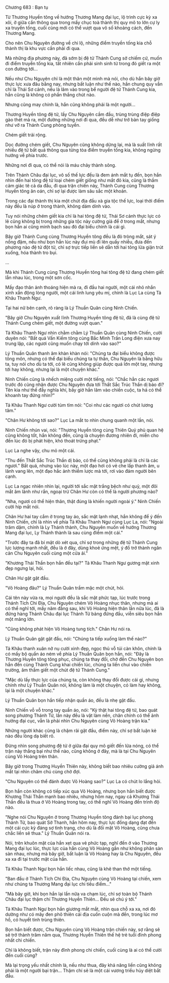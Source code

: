 




Chương 683 : Bạn tụ


Từ Thương Huyền tông về hướng Thương Mang đại lục, lộ trình cực kỳ xa xôi, ở giữa cần thông qua trong mấy chục toà thành thị quy mô to lớn cự ly xa truyền tống, cuối cùng mới có thể vượt qua vô số khoảng cách, đến Thương Mang.

Cho nên Chu Nguyên đường về chi lộ, những điểm truyền tống kia chỗ thành thị là khu vực cần phải đi qua.

Mà những địa phương này, đã sớm bị đệ tử Thánh Cung sở chiếm cứ, muốn đi điểm truyền tống kia, tất nhiên cần phải sinh sinh từ trong đó giết ra một con đường tới...

Nếu như Chu Nguyên chỉ là một thân một mình mà nói, cho dù hắn bây giờ thực lực xưa đâu bằng nay, nhưng bất luận như thế nào, hắn chung quy vẫn chỉ là Thái Sơ cảnh, nếu là lâm vào trong bể người đệ tử Thánh Cung kia, hắn cũng là không có phần thắng chút nào.

Nhưng cũng may chính là, hắn cũng không phải là một người...

Thương Huyền tông đệ tử, lấy Chu Nguyên cầm đầu, trùng trùng điệp điệp gào thét mà ra, một đường những nơi đi qua, đều dễ như trở bàn tay giống như vỡ ra Thánh Cung phòng tuyến.

Chém giết trải rộng.

Dọc đường chém giết, Chu Nguyên cũng không dừng lại, mà là suất lĩnh rất nhiều đệ tử bất quá thông qua từng tòa điểm truyền tống kia, không ngừng hướng về phía trước.

Những nơi đi qua, có thể nói là máu chảy thành sông.

Trên Thánh Châu đại lục, vô số thế lực đều là đem ánh mắt tụ đến, bọn hắn nhìn đến hai tông đệ tử loại chém giết giống như mắt đỏ kia, cũng là thầm cảm giác tê cả da đầu, đi qua trận chiến này, Thánh Cung cùng Thương Huyền tông ân oán, chỉ sợ lại được làm sâu sắc một khoản.

Trong các đại thành thị kia một chút địa đầu xà gia tộc thế lực, loại thời điểm này đều là núp ở trong thành, không dám dính vào.

Tuy nói những chém giết kia chỉ là hai tông đệ tử, Thái Sơ cảnh thực lực có lẽ cũng không bị trong những gia tộc này cường giả để ở trong mắt, nhưng bọn hắn ai cũng minh bạch sau đó đại biểu chính là cái gì.

Bây giờ Thánh Cung cùng Thương Huyền tông đều là đỏ tròng mắt, sát ý nồng đậm, nếu như bọn hắn lúc này đui mù đi lên quấy nhiễu, đưa đến phương nào đệ tử đột tử, chỉ sợ trực tiếp liền sẽ dẫn tới hai tông lửa giận trút xuống, hóa thành tro bụi.

...

Mà khi Thánh Cung cùng Thương Huyền tông hai tông đệ tử đang chém giết lẫn nhau lúc, trong một sơn cốc.

Mấy đạo thân ảnh thoáng hiện mà ra, đi đầu hai người, một cái nhỏ nhắn xinh xắn động lòng người, một cái linh lung yêu mị, chính là Lục La cùng Tả Khâu Thanh Ngư.

Tại hai nữ bên cạnh, rõ ràng là Lý Thuần Quân cùng Ninh Chiến.

"Bây giờ Chu Nguyên xuất lĩnh Thương Huyền tông đệ tử, đã là cùng đệ tử Thánh Cung chém giết, một đường vượt quan."

Tả Khâu Thanh Ngư nhìn chằm chằm Lý Thuần Quân cùng Ninh Chiến, cười duyên nói: "Bất quá Vấn Kiếm tông cùng Bắc Minh Trấn Long điện xưa nay trung lập, các ngươi cũng muốn chạy tới dính vào sao?"

Lý Thuần Quân thanh âm khàn khàn nói: "Chúng ta đại biểu không được tông môn, nhưng có thể đại biểu chúng ta tự thân, Chu Nguyên là bằng hữu ta, tuy nói cho dù ta tới, có lẽ cũng không giúp được quá lớn một tay, nhưng tới hay không, nhưng lại là một chuyện khác."

Ninh Chiến cũng là nhếch miệng cười một tiếng, nói: "Chắc hẳn các ngươi trước đó cũng nhận được Chu Nguyên đưa tới Thất Sắc Trúc Thần dị bảo đi? Tên kia như thế đầy nghĩa khí, bây giờ hắn lâm vào chiến cuộc, ta há có thể khoanh tay đứng nhìn?"

Tả Khâu Thanh Ngư cười tủm tỉm nói: "Coi như các ngươi có chút lương tâm."

"Chân Hư không tới sao?" Lục La mắt to nhìn chung quanh một lần, nói.

Ninh Chiến nhún vai, nói: "Thương Huyền tông cùng Thiên Quỷ phủ quan hệ cũng không tốt, hắn không đến, cũng là chuyện đương nhiên đi, miễn cho đến lúc đó bị phát hiện, khó thoát trừng phạt."

Lục La nghe vậy, chu mỏ một cái.

"Thu đến Thất Sắc Trúc Thần dị bảo, có thể cũng không phải là chỉ là các ngươi." Bất quá, nhưng vào lúc này, một đạo hơi có vẻ che lấp thanh âm, u lãnh vang lên, một đạo hắc ảnh thiểm lược mà tới, rơi vào đám người bên cạnh.

Lục La ngạc nhiên nhìn lại, người tới sắc mặt trắng bệch như quỷ, một đôi mắt âm lãnh như rắn, ngoại trừ Chân Hư còn có thể là người phương nào?

"Nha, ngươi có thể hiện thân, thật đúng là khiến người ngoài ý." Ninh Chiến cười híp mắt nói.

Chân Hư hai tay cắm ở trong tay áo, sắc mặt lạnh nhạt, hắn không để ý đến Ninh Chiến, chỉ là nhìn về phía Tả Khâu Thanh Ngư cùng Lục La, nói: "Ngoài trăm dặm, chính là Ly Thánh thành, Chu Nguyên muốn về hướng Thương Mang đại lục, Ly Thánh thành là sau cùng điểm một cái."

"Trước đây ta đã bí mật dò xét qua, chỉ sợ trong những đệ tử Thánh Cung lực lượng mạnh nhất, đều là ở đây, dùng khoẻ ứng mệt, ý đồ trở thành ngăn cản Chu Nguyên cuối cùng một cửa ải."

"Khương Thái Thần bọn hắn đều tại?" Tả Khâu Thanh Ngư gương mặt xinh đẹp ngưng lại, hỏi.

Chân Hư gật gật đầu.

"Võ Hoàng đâu?" Lý Thuần Quân trầm mặc một chút, hỏi.

Cái tên này vừa ra, mọi người đều là sắc mặt phức tạp, lúc trước trong Thánh Tích Chi Địa, Chu Nguyên chém Võ Hoàng nhục thân, nhưng mà ai có thể nghĩ tới, mấy năm đằng sau, khi Võ Hoàng hiện thân lần nữa lúc, đã là đứng hàng Thánh Châu đại lục Thánh Tử bảng đứng đầu, viễn siêu bọn hắn một mảng lớn.

"Cũng không phát hiện Võ Hoàng tung tích." Chân Hư nói ra.

Lý Thuần Quân gật gật đầu, nói: "Chúng ta tiếp xuống làm thế nào?"

Tả Khâu thanh xuân nở nụ cười xinh đẹp, ngọc thủ vỗ túi càn khôn, chính là có mấy bộ quần áo ném về phía Lý Thuần Quân bọn hắn, nói: "Đây là Thương Huyền tông tông phục, chúng ta thay đổi, chờ đến Chu Nguyên bọn hắn đến cùng Thánh Cung khai chiến lúc, chúng ta liền chui vào chiến trường, âm thầm giết một chút đệ tử Thánh Cung."

"Mặc dù lấy thực lực của chúng ta, còn không thay đổi được cái gì, nhưng chính như Lý Thuần Quân nói, không làm là một chuyện, có làm hay không, lại là một chuyện khác."

Lý Thuần Quân bọn hắn tiếp nhận quần áo, đều là nhẹ gật đầu.

Ninh Chiến vỗ vỗ trong tay quần áo, nói: "Kỳ thật hai tông đệ tử, bao quát song phương Thánh Tử, lần này đều là vật làm nền, chân chính có thể ảnh hưởng đại cục, vẫn là phải nhìn Chu Nguyên cùng Võ Hoàng trận kia."

Những người khác cũng là chậm rãi gật đầu, điểm này, chỉ sợ bất luận kẻ nào đều lòng dạ biết rõ.

Đừng nhìn song phương đệ tử ở giữa đại quy mô giết đến lửa nóng, có thể trận này thắng bại như thế nào, cũng không ở đây, mà là tại Chu Nguyên cùng Võ Hoàng trên thân.

Bây giờ trong Thương Huyền Thiên này, không biết bao nhiêu cường giả ánh mắt tại nhìn chăm chú cùng chờ đợi.

"Chu Nguyên có thể đánh được Võ Hoàng sao?" Lục La có chút lo lắng hỏi.

Bọn hắn còn không có tiếp xúc qua Võ Hoàng, nhưng bọn hắn biết được Khương Thái Thần mạnh bao nhiêu, nhưng hôm nay, ngay cả Khương Thái Thần đều là thua ở Võ Hoàng trong tay, có thể nghĩ Võ Hoàng đến trình độ nào.

"Nghe nói Chu Nguyên ở trong Thương Huyền tông đánh bại lục phong Thánh Tử, bao quát Sở Thanh, hắn hôm nay, thực lực đồng dạng đạt đến một cái cực kỳ đáng sợ tình trạng, cho dù là đối mặt Võ Hoàng, cũng chưa chắc liền sẽ thua." Lý Thuần Quân nói ra.

Nói, trên khuôn mặt của hắn xẹt qua vẻ phức tạp, nghĩ đến ở vào Thương Mang đại lục lúc, thực lực của hắn cùng Võ Hoàng gần như không phân sàn sàn nhau, nhưng mà bây giờ, bất luận là Võ Hoàng hay là Chu Nguyên, đều xa xa đi tại trước mặt của hắn.

Tả Khâu Thanh Ngư bọn hắn liếc nhau, cũng là khẽ than thở một tiếng.

"Ban đầu ở Thánh Tích Chi Địa, Chu Nguyên cùng Võ Hoàng tại chiến, xem như chúng ta Thương Mang đại lục chi tiêu điểm..."

"Mà bây giờ, khi bọn hắn lại lần nữa va chạm lúc, chỉ sợ toàn bộ Thánh Châu đại lục thậm chí Thương Huyền Thiên... Đều sẽ chú ý tới."

Tả Khâu Thanh Ngư bọn hắn giương mắt mắt, nhìn qua chỗ xa xa, nơi đó dường như có mây đen phô thiên cái địa cuồn cuộn mà đến, trong lúc mơ hồ, có huyết tinh trùng thiên.

Bọn hắn biết được, Chu Nguyên cùng Võ Hoàng trận chiến này, sợ rằng sẽ sẽ trở thành trăm năm qua, Thương Huyền Thiên thế hệ trẻ tuổi đỉnh phong nhất chi chiến.

Chỉ là không biết, trận này đỉnh phong chi chiến, cuối cùng là ai có thể cười đến cuối cùng?

Mà lại trọng yếu nhất chính là, nếu như thua, đây khả năng liền cũng không phải là một người bại trận... Thậm chí sẽ là một cái vương triều hủy diệt bắt đầu.




